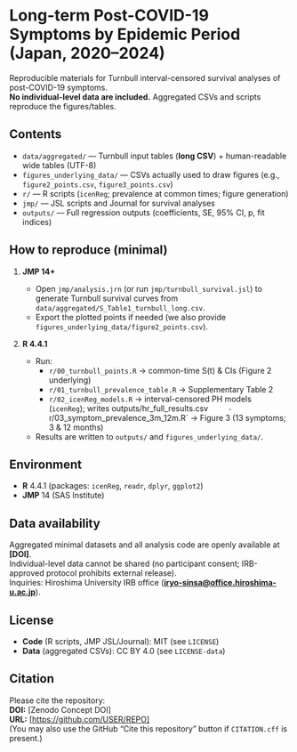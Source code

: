 # Long-term Post-COVID-19 Symptoms by Epidemic Period (Japan, 2020–2024)

Reproducible materials for Turnbull interval-censored survival analyses of post-COVID-19 symptoms.  
**No individual-level data are included.** Aggregated CSVs and scripts reproduce the figures/tables.

## Contents
- `data/aggregated/` — Turnbull input tables (**long CSV**) + human-readable wide tables (UTF-8)
- `figures_underlying_data/` — CSVs actually used to draw figures (e.g., `figure2_points.csv`, `figure3_points.csv`)
- `r/` — R scripts (`icenReg`; prevalence at common times; figure generation)
- `jmp/` — JSL scripts and Journal for survival analyses
- `outputs/` — Full regression outputs (coefficients, SE, 95% CI, p, fit indices)

## How to reproduce (minimal)
1. **JMP 14+**  
   - Open `jmp/analysis.jrn` (or run `jmp/turnbull_survival.jsl`) to generate Turnbull survival curves from  
     `data/aggregated/S_Table1_turnbull_long.csv`.  
   - Export the plotted points if needed (we also provide `figures_underlying_data/figure2_points.csv`).

2. **R 4.4.1**  
   - Run:
     - `r/00_turnbull_points.R`  → common-time S(t) & CIs (Figure 2 underlying)  
     - `r/01_turnbull_prevalence_table.R`  → Supplementary Table 2  
     - `r/02_icenReg_models.R`  → interval-censored PH models (`icenReg`); writes outputs/hr_full_results.csv`      - `r/03_symptom_prevalence_3m_12m.R`  → Figure 3 (13 symptoms; 3 & 12 months)  
   - Results are written to `outputs/` and `figures_underlying_data/`.

## Environment
- **R** 4.4.1 (packages: `icenReg`, `readr`, `dplyr`, `ggplot2`)  
- **JMP** 14 (SAS Institute)

## Data availability
Aggregated minimal datasets and all analysis code are openly available at **[DOI]**.  
Individual-level data cannot be shared (no participant consent; IRB-approved protocol prohibits external release).  
Inquiries: Hiroshima University IRB office (**iryo-sinsa@office.hiroshima-u.ac.jp**).

## License
- **Code** (R scripts, JMP JSL/Journal): MIT (see `LICENSE`)  
- **Data** (aggregated CSVs): CC BY 4.0 (see `LICENSE-data`)

## Citation
Please cite the repository:  
**DOI:** [Zenodo Concept DOI]  
**URL:** [https://github.com/USER/REPO]  
(You may also use the GitHub “Cite this repository” button if `CITATION.cff` is present.)


